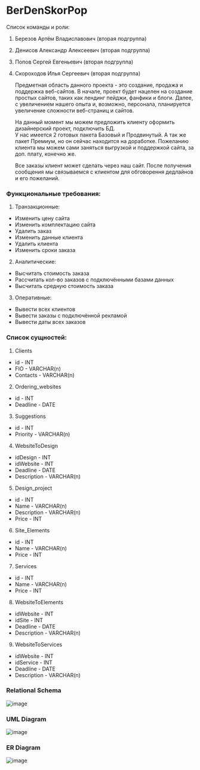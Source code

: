 # BerDenSkorPop
Список команды и роли:
1. Березов Артём Владиславович (вторая подгруппа)
2. Денисов Александр Алексеевич (вторая подгруппа)
3. Попов Сергей Евгеньевич (вторая подгруппа)
4. Скороходов Илья Сергеевич (вторая подгруппа)

    Предметная область данного проекта - это создание, продажа и поддержка веб-сайтов. В начале, проект будет нацелен на создание простых сайтов, таких как лендинг пейджи, фанфики и блоги. Далее, с увеличением нашего опыта и, возможно, персонала, планируется увеличение сложности веб-страниц и сайтов.
    
    На данный момент мы можем предложить клиенту оформить дизайнерский проект, подключить БД.   
    У нас имеется 2 готовых пакета Базовый и Продвинутый. А так же пакет Премиум, но он сейчас находится на доработке.
    Пожеланию клиента мы можем сами заняться выгрузкой и поддержкой сайта, за доп. плату, конечно же.
    
    Все заказы клиент может сделать через наш сайт. После получения сообщения мы связываемся с клиентом для обговорення дедлайнов и его пожеланий.
 
### Функциональные требования:
1.	Транзакционные:
* Изменить цену сайта
* Изменить комплектацию сайта
* Удалить заказ
* Изменить данные клиента
* Удалить клиента
* Изменить сроки заказа

2. Аналитические:
* Высчитать стоимость заказа
* Рассчитать кол-во заказов с подключёнными базами данных
* Высчитать средную стоимость заказа

3. Оперативные:
* Вывести всех клиентов
* Вывести заказы с подключённой рекламой
* Вывести даты всех заказов

### Список сущностей:
 
1. Clients
* id - INT
* FIO - VARCHAR(n)
* Contacts - VARCHAR(n)

2. Ordering_websites
* id - INT
* Deadline - DATE

3. Suggestions
* id - INT
* Priority - VARCHAR(n)

4. WebsiteToDesign
* idDesign - INT
* idWebsite - INT
* Deadline - DATE
* Description - VARCHAR(n)

5. Design_project
* id - INT
* Name - VARCHAR(n)
* Description - VARCHAR(n)
* Price - INT

6. Site_Elements
* id - INT
* Name - VARCHAR(n)
* Price - INT

7. Services
* id - INT
* Name - VARCHAR(n)
* Price - INT

8. WebsiteToElements
* idWebsite - INT
* idSite - INT
* Deadline - DATE
* Description - VARCHAR(n)

9. WebsiteToServices
* idWebsite - INT
* idService - INT
* Deadline - DATE
* Description - VARCHAR(n)

 
### Relational Schema
![image](https://user-images.githubusercontent.com/64583095/113272488-57502100-92e4-11eb-966a-a69c54d44a9b.png)


### UML Diagram
![image](https://user-images.githubusercontent.com/64583095/111594301-f3a20000-87db-11eb-8a74-1e2fca506ef0.png)

### ER Diagram
![image](https://user-images.githubusercontent.com/64580259/111544502-9f6c3100-8785-11eb-9ff4-5c22812ac743.png)




